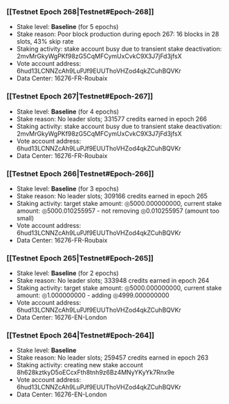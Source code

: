 ### [[Testnet Epoch 268|Testnet#Epoch-268]]
* Stake level: **Baseline** (for 5 epochs)
* Stake reason: Poor block production during epoch 267: 16 blocks in 28 slots, 43% skip rate
* Staking activity: stake account busy due to transient stake deactivation: 2mvMrGkyWgPKf98zG5CqMFCymUxCvkC9X3J7jFd3jfsX
* Vote account address: 6hud13LCNNZcAh9LuPJf9EUUThoVHZod4qkZCuhBQVKr
* Data Center: 16276-FR-Roubaix
### [[Testnet Epoch 267|Testnet#Epoch-267]]
* Stake level: **Baseline** (for 4 epochs)
* Stake reason: No leader slots; 331577 credits earned in epoch 266
* Staking activity: stake account busy due to transient stake deactivation: 2mvMrGkyWgPKf98zG5CqMFCymUxCvkC9X3J7jFd3jfsX
* Vote account address: 6hud13LCNNZcAh9LuPJf9EUUThoVHZod4qkZCuhBQVKr
* Data Center: 16276-FR-Roubaix
### [[Testnet Epoch 266|Testnet#Epoch-266]]
* Stake level: **Baseline** (for 3 epochs)
* Stake reason: No leader slots; 309166 credits earned in epoch 265
* Staking activity: target stake amount: ◎5000.000000000, current stake amount: ◎5000.010255957 - not removing ◎0.010255957 (amount too small)
* Vote account address: 6hud13LCNNZcAh9LuPJf9EUUThoVHZod4qkZCuhBQVKr
* Data Center: 16276-FR-Roubaix
### [[Testnet Epoch 265|Testnet#Epoch-265]]
* Stake level: **Baseline** (for 2 epochs)
* Stake reason: No leader slots; 333948 credits earned in epoch 264
* Staking activity: target stake amount: ◎5000.000000000, current stake amount: ◎1.000000000 - adding ◎4999.000000000
* Vote account address: 6hud13LCNNZcAh9LuPJf9EUUThoVHZod4qkZCuhBQVKr
* Data Center: 16276-EN-London
### [[Testnet Epoch 264|Testnet#Epoch-264]]
* Stake level: **Baseline**
* Stake reason: No leader slots; 259457 credits earned in epoch 263
* Staking activity: creating new stake account 8h628kztkyD5oECcxFth8tnh9z6Bz4MNyYKyYk7Rnx9e
* Vote account address: 6hud13LCNNZcAh9LuPJf9EUUThoVHZod4qkZCuhBQVKr
* Data Center: 16276-EN-London